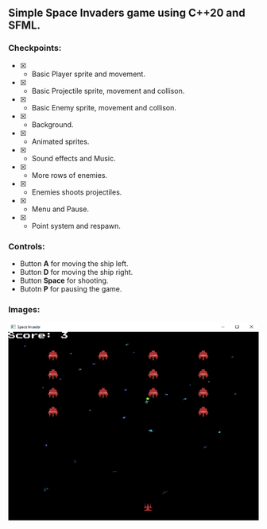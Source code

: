 ## Simple Space Invaders game using C++20 and SFML.

### Checkpoints:

- [X] - Basic Player sprite and movement.

- [X] - Basic Projectile sprite, movement and collison.

- [X] - Basic Enemy sprite, movement and collison.

- [X] - Background.

- [X] - Animated sprites.

- [X] - Sound effects and Music.

- [X] - More rows of enemies.

- [X] - Enemies shoots projectiles.

- [X] - Menu and Pause.

- [X] - Point system and respawn.


### Controls:

- Button **A** for moving the ship left.
- Button **D** for moving the ship right.
- Button **Space** for shooting.
- Butotn **P** for pausing the game.

### Images:
![](/images/screenshoot.png)